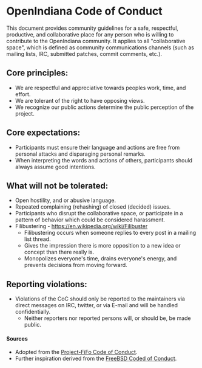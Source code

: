 <!--

The contents of this Documentation are subject to the Public Documentation License Version 1.01
(the "License"); you may only use this Documentation if you comply with the terms of this License.
A copy of the License is available at http://illumos.org/license/PDL.

The Original Documentation is _________________.

The Initial Writer of the Original Documentation is Michael Kruger Copyright (C) 2016 [Insert year(s)].
All Rights Reserved. (Initial Writer contact(s):________________[Insert hyperlink/alias]).

Contributor(s): ______________________________________.

Portions created by ______ are Copyright (C)_________[Insert year(s)].
All Rights Reserved. (Contributor contact(s):________________[Insert hyperlink/alias]).

-->

# OpenIndiana Code of Conduct

This document provides community guidelines for a safe, respectful, productive, and collaborative place for any person who is willing to contribute to the OpenIndiana community.
It applies to all "collaborative space", which is defined as community communications channels (such as mailing lists, IRC, submitted patches, commit comments, etc.).


## Core principles:

* We are respectful and appreciative towards peoples work, time, and effort.
* We are tolerant of the right to have opposing views.
* We recognize our public actions determine the public perception of the project.


## Core expectations:

* Participants must ensure their language and actions are free from personal attacks and disparaging personal remarks.
* When interpreting the words and actions of others, participants should always assume good intentions.


## What will not be tolerated:

* Open hostility, and or abusive language.
* Repeated complaining (rehashing) of closed (decided) issues.
* Participants who disrupt the collaborative space, or participate in a pattern of behavior which could be considered harassment.
* Filibustering - <https://en.wikipedia.org/wiki/Filibuster>
    * Filibustering occurs when someone replies to every post in a mailing list thread.
    * Gives the impression there is more opposition to a new idea or concept than there really is.
    * Monopolizes everyone's time, drains everyone's energy, and prevents decisions from moving forward.

## Reporting violations:

* Violations of the CoC should only be reported to the maintainers via direct messages on IRC, twitter, or via E-mail and will be handled confidentially.
    * Neither reporters nor reported persons will, or should be, be made public.

#### Sources

* Adopted from the [Project-FiFo Code of Conduct](https://project-fifo.net/coc.html).
* Further inspiration derived from the [FreeBSD Coded of Conduct](https://www.freebsd.org/internal/code-of-conduct.html).

